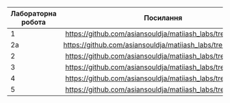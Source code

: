 

| Лабораторна робота       | Посилання     |
| ------------- |:------------------:| 
| 1     | https://github.com/asiansouldja/matiiash_labs/tree/main/ex1  |
| 2а    | https://github.com/asiansouldja/matiiash_labs/tree/main/ex2a |
| 2    | https://github.com/asiansouldja/matiiash_labs/tree/main/ex2 |
| 3    | https://github.com/asiansouldja/matiiash_labs/tree/main/ex3 |
| 4    | https://github.com/asiansouldja/matiiash_labs/tree/main/ex4 |
| 5    | https://github.com/asiansouldja/matiiash_labs/tree/main/ex5 |
